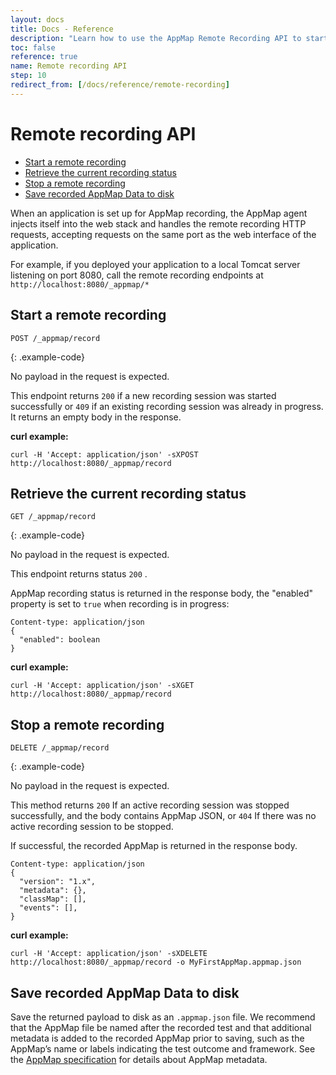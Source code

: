 ```yaml
---
layout: docs
title: Docs - Reference
description: "Learn how to use the AppMap Remote Recording API to start, stop, and save AppMap Data. AppMap agent handles requests on the same port as the app."
toc: false
reference: true
name: Remote recording API
step: 10
redirect_from: [/docs/reference/remote-recording]
---
```


# Remote recording API <!-- omit in toc -->

- [Start a remote recording](#start-a-remote-recording)
- [Retrieve the current recording status](#retrieve-the-current-recording-status)
- [Stop a remote recording](#stop-a-remote-recording)
- [Save recorded AppMap Data to disk](#save-recorded-appmap-data-to-disk)

When an application is set up for AppMap recording, the AppMap agent injects itself into the web stack and handles the remote recording HTTP requests, accepting requests on the same port as the web interface of the application.

For example, if you deployed your application to a local Tomcat server listening on port 8080, call the remote recording endpoints at `http://localhost:8080/_appmap/*` 

##  Start a remote recording

```
POST /_appmap/record
```
{: .example-code}

No payload in the request is expected.

This endpoint returns `200` if a new recording session was started successfully or `409` if an existing recording session was already in progress. It returns an empty body in the response.

**curl example:**

```
curl -H 'Accept: application/json' -sXPOST http://localhost:8080/_appmap/record
```

## Retrieve the current recording status

```
GET /_appmap/record
```
{: .example-code}

No payload in the request is expected.

This endpoint returns status `200` .

AppMap recording status is returned in the response body, the "enabled" property is set to `true` when recording is in progress:

```
Content-type: application/json
{
  "enabled": boolean
}
```

**curl example:**

```
curl -H 'Accept: application/json' -sXGET http://localhost:8080/_appmap/record
```

## Stop a remote recording

```
DELETE /_appmap/record
```
{: .example-code}

No payload in the request is expected.

This method returns `200` If an active recording session was stopped successfully, and the body contains AppMap JSON, or `404` If there was no active recording session to be stopped.

If successful, the recorded AppMap is returned in the response body.

```
Content-type: application/json
{
  "version": "1.x",
  "metadata": {},
  "classMap": [],
  "events": [],
}
```

**curl example:**
```
curl -H 'Accept: application/json' -sXDELETE http://localhost:8080/_appmap/record -o MyFirstAppMap.appmap.json
```

## Save recorded AppMap Data to disk

Save the returned payload to disk as an `.appmap.json` file. We recommend that the AppMap file be named after the recorded test and that additional metadata is added to the recorded AppMap prior to saving, such as the AppMap’s name or labels indicating the test outcome and framework. See the [AppMap specification](https://github.com/getappmap/appmap#appmap-data-specification) for details about AppMap metadata.


